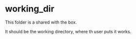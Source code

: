 # working_dir

This folder is a shared with the box.

It should be the working directory, where th user puts it works.

